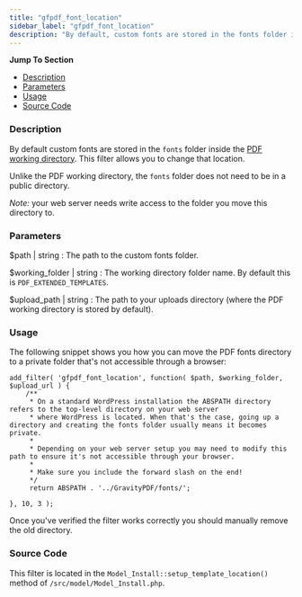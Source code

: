 ```yaml
---
title: "gfpdf_font_location"
sidebar_label: "gfpdf_font_location"
description: "By default, custom fonts are stored in the fonts folder inside the PDF working directory. This filter allows you to change that location. "
---
```


**Jump To Section**

* [Description](#description)
* [Parameters](#parameters)
* [Usage](#usage)
* [Source Code](#source-code)

### Description

By default custom fonts are stored in the `fonts` folder inside the [PDF working directory](developer-first-custom-pdf.md#working-directory). This filter allows you to change that location.

Unlike the PDF working directory, the `fonts` folder does not need to be in a public directory.

*Note:* your web server needs write access to the folder you move this directory to.

### Parameters

$path | string
:    The path to the custom fonts folder.

$working_folder | string
:    The working directory folder name. By default this is `PDF_EXTENDED_TEMPLATES`.

$upload_path | string
:    The path to your uploads directory (where the PDF working directory is stored by default).

### Usage

The following snippet shows you how you can move the PDF fonts directory to a private folder that's not accessible through a browser:

```
add_filter( 'gfpdf_font_location', function( $path, $working_folder, $upload_url ) {
    /**
     * On a standard WordPress installation the ABSPATH directory refers to the top-level directory on your web server
     * where WordPress is located. When that's the case, going up a directory and creating the fonts folder usually means it becomes private.
     *
     * Depending on your web server setup you may need to modify this path to ensure it's not accessible through your browser.
     *
     * Make sure you include the forward slash on the end!
     */
     return ABSPATH . '../GravityPDF/fonts/';

}, 10, 3 );

```

Once you've verified the filter works correctly you should manually remove the old directory.

### Source Code

This filter is located in the `Model_Install::setup_template_location()` method of `/src/model/Model_Install.php`.